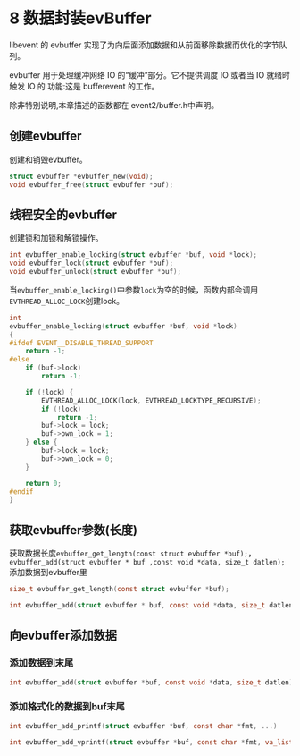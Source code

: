 # 8 数据封装evBuffer

libevent 的 evbuffer 实现了为向后面添加数据和从前面移除数据而优化的字节队列。

evbuffer 用于处理缓冲网络 IO 的“缓冲”部分。它不提供调度 IO 或者当 IO 就绪时触发 IO 的 功能:这是 bufferevent 的工作。

除非特别说明,本章描述的函数都在 event2/buffer.h中声明。


## 创建evbuffer

创建和销毁evbuffer。

```c
struct evbuffer *evbuffer_new(void);
void evbuffer_free(struct evbuffer *buf);
```

## 线程安全的evbuffer

创建锁和加锁和解锁操作。
```c
int evbuffer_enable_locking(struct evbuffer *buf, void *lock);
void evbuffer_lock(struct evbuffer *buf);
void evbuffer_unlock(struct evbuffer *buf);
```


当`evbuffer_enable_locking()`中参数`lock`为空的时候，函数内部会调用`EVTHREAD_ALLOC_LOCK`创建lock。

```c
int
evbuffer_enable_locking(struct evbuffer *buf, void *lock)
{
#ifdef EVENT__DISABLE_THREAD_SUPPORT
	return -1;
#else
	if (buf->lock)
		return -1;

	if (!lock) {
		EVTHREAD_ALLOC_LOCK(lock, EVTHREAD_LOCKTYPE_RECURSIVE);
		if (!lock)
			return -1;
		buf->lock = lock;
		buf->own_lock = 1;
	} else {
		buf->lock = lock;
		buf->own_lock = 0;
	}

	return 0;
#endif
}
```

## 获取evbuffer参数(长度)

获取数据长度`evbuffer_get_length(const struct evbuffer *buf);`，`evbuffer_add(struct evbuffer * buf ,const void *data, size_t datlen);`添加数据到evbuffer里

```c
size_t evbuffer_get_length(const struct evbuffer *buf);

int evbuffer_add(struct evbuffer * buf, const void *data, size_t datlen);
```

## 向evbuffer添加数据

### 添加数据到末尾

```c
int evbuffer_add(struct evbuffer *buf, const void *data, size_t datlen);
```

### 添加格式化的数据到buf末尾
```c
int evbuffer_add_printf(struct evbuffer *buf, const char *fmt, ...)

int evbuffer_add_vprintf(struct evbuffer *buf, const char *fmt, va_list ap);
```